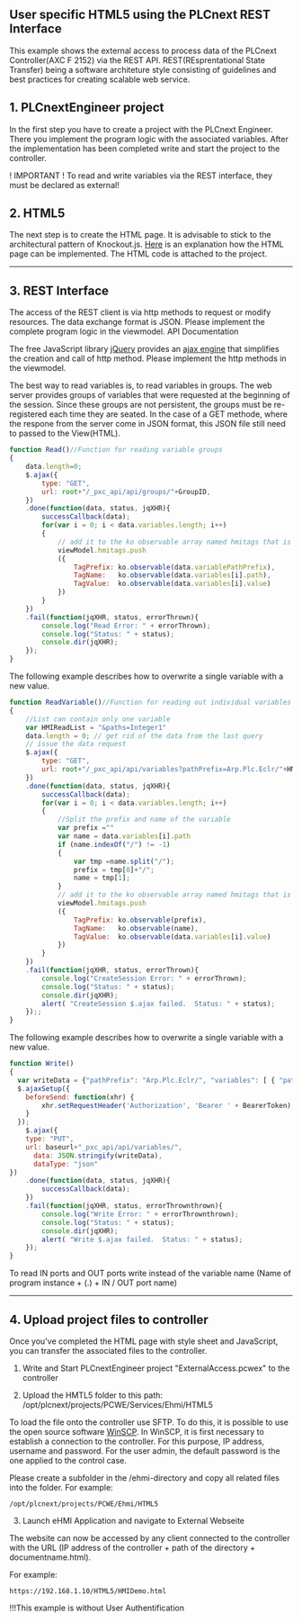 ## User specific HTML5 using the PLCnext REST Interface

This example shows the external access to process data of the PLCnext Controller(AXC F 2152) via the REST API.
REST(REsprentational State Transfer) being a software architeture style consisting of guidelines and best practices for creating scalable web service.

## 1. PLCnextEngineer project
In the first step you have to create a project with the PLCnext Engineer. There you implement the program logic with the associated variables.
After the implementation has been completed write and start the project to the controller.

! IMPORTANT ! To read and write variables via the REST interface, they must be declared as external!

## 2. HTML5 
The next step is to create the HTML page. It is advisable to stick to the architectural pattern of Knockout.js. [Here](/Architecture/Architecture.md) is an explanation how the HTML page can be implemented.
The HTML code is attached to the project.

----
## 3. REST Interface
The access of the REST client is via http methods to request or modify resources. The data exchange format is JSON. Please implement the complete program logic in the viewmodel.
API Documentation

The free JavaScript library [jQuery](https://jquery.com) provides an [ajax engine](api.jquery.com/jquery.ajax/) that simplifies the creation and call of http method. Please implement the http methods in the viewmodel.

The best way to read variables is, to read variables in groups. The web server provides groups of variables that were requested at the beginning of the session. Since these groups are not persistent, the groups must be re-registered each time they are seated.
In the case of a GET methode, where the respone from the server come in JSON format, this JSON file still need to passed to the View(HTML). 

```JavaScript
function Read()//Function for reading variable groups
{
    data.length=0;
    $.ajax({
        type: "GET",
        url: root+"/_pxc_api/api/groups/"+GroupID,
    })
    .done(function(data, status, jqXHR){
        successCallback(data);
        for(var i = 0; i < data.variables.length; i++)
        {
            // add it to the ko observable array named hmitags that is in the viewmodel
            viewModel.hmitags.push
            ({
                TagPrefix: ko.observable(data.variablePathPrefix),
                TagName:   ko.observable(data.variables[i].path),
                TagValue:  ko.observable(data.variables[i].value)
            })
        }
    })
    .fail(function(jqXHR, status, errorThrown){
        console.log("Read Error: " + errorThrown);
        console.log("Status: " + status);
        console.dir(jqXHR);
    });
}
```
The following example describes how to overwrite a single variable with a new value.
```JavaScript
function ReadVariable()//Function for reading out individual variables
{
    //List can contain only one variable
    var HMIReadList = "&paths=Integer1"
    data.length = 0; // get rid of the data from the last query
    // issue the data request
    $.ajax({
        type: "GET",
        url: root+"/_pxc_api/api/variables?pathPrefix=Arp.Plc.Eclr/"+HMIReadList,
    })
    .done(function(data, status, jqXHR){
        successCallback(data);
        for(var i = 0; i < data.variables.length; i++)
        {
            //Split the prefix and name of the variable
            var prefix =""
            var name = data.variables[i].path
            if (name.indexOf("/") != -1)
            {
                var tmp =name.split("/");
                prefix = tmp[0]+"/";
                name = tmp[1];
            }
            // add it to the ko observable array named hmitags that is in the viewmodel
            viewModel.hmitags.push
            ({
                TagPrefix: ko.observable(prefix),
                TagName:   ko.observable(name),
                TagValue:  ko.observable(data.variables[i].value)
            })
        }
    })
    .fail(function(jqXHR, status, errorThrown){
        console.log("CreateSession Error: " + errorThrown);
        console.log("Status: " + status);
        console.dir(jqXHR);
        alert( "CreateSession $.ajax failed.  Status: " + status);
    });;
}
```

The following example describes how to overwrite a single variable with a new value.
```JavaScript
function Write()
{
  var writeData = {"pathPrefix": "Arp.Plc.Eclr/", "variables": [ { "path": viewModel.VarName(), "value": viewModel.ConstantValue(), "valueType": "Constant" } ]};
  $.ajaxSetup({
    beforeSend: function(xhr) {
        xhr.setRequestHeader('Authorization', 'Bearer ' + BearerToken);
    }
  });
	$.ajax({
    type: "PUT",
    url: baseurl+"_pxc_api/api/variables/",
	  data: JSON.stringify(writeData),
	  dataType: "json"
})
    .done(function(data, status, jqXHR){
        successCallback(data);
    })
    .fail(function(jqXHR, status, errorThrownthrown){
        console.log("Write Error: " + errorThrownthrown);
        console.log("Status: " + status);
        console.dir(jqXHR);
		alert( "Write $.ajax failed.  Status: " + status);
    });
}
```
To read IN ports and OUT ports write instead of the variable name (Name of program instance + (.) + IN / OUT port name)

----
## 4. Upload project files to controller
Once you've completed the HTML page with style sheet and JavaScript, you can transfer the associated files to the controller.


1. Write and Start PLCnextEngineer project "ExternalAccess.pcwex" to the controller

2. Upload the HMTL5 folder to this path:   /opt/plcnext/projects/PCWE/Services/Ehmi/HTML5

To load the file onto the controller use SFTP. To do this, it is possible to use the open source software [WinSCP](https://winscp.net/). 
In WinSCP, it is first necessary to establish a connection to the controller. For this purpose, IP address, username and password. For the user admin, the default password is the one applied to the control case.

Please create a subfolder in the /ehmi-directory and copy all related files into the folder. 
For example:
```
/opt/plcnext/projects/PCWE/Ehmi/HTML5
```

3. Launch eHMI Application and navigate to External Webseite

The website can now be accessed by any client connected to the controller with the URL (IP address of the controller + path of the directory + documentname.html). 

For example:
```
https://192.168.1.10/HTML5/HMIDemo.html
```
!!!This example is without User Authentification